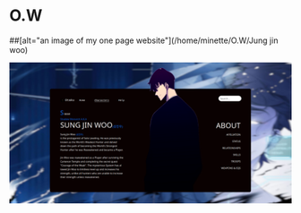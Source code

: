 # O.W
##[alt="an image of my one page website"](/home/minette/O.W/Jung jin woo)

![Website Mockup](mockup/mockup.png)
